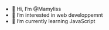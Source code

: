- 👋 Hi, I’m @Mamyliss
- 👀 I’m interested in web developpemnt
- 🌱 I’m currently learning JavaScript

<!---
Mamyliss/Mamyliss is a ✨ special ✨ repository because its `README.md` (this file) appears on your GitHub profile.
You can click the Preview link to take a look at your changes.
--->

